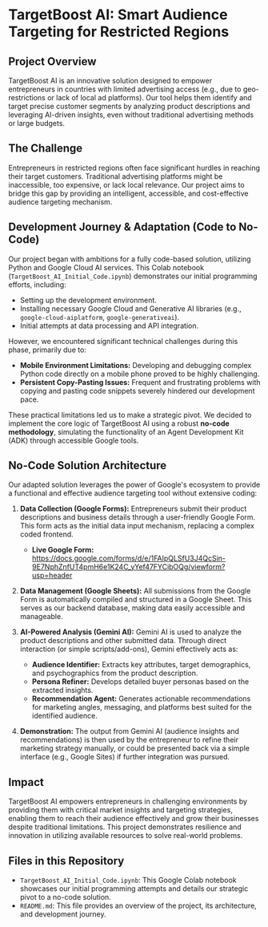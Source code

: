    # TargetBoost AI: Smart Audience Targeting for Restricted Regions

## Project Overview
TargetBoost AI is an innovative solution designed to empower entrepreneurs in countries with limited advertising access (e.g., due to geo-restrictions or lack of local ad platforms). Our tool helps them identify and target precise customer segments by analyzing product descriptions and leveraging AI-driven insights, even without traditional advertising methods or large budgets.

## The Challenge
Entrepreneurs in restricted regions often face significant hurdles in reaching their target customers. Traditional advertising platforms might be inaccessible, too expensive, or lack local relevance. Our project aims to bridge this gap by providing an intelligent, accessible, and cost-effective audience targeting mechanism.

## Development Journey & Adaptation (Code to No-Code)

Our project began with ambitions for a fully code-based solution, utilizing Python and Google Cloud AI services. This Colab notebook (`TargetBoost_AI_Initial_Code.ipynb`) demonstrates our initial programming efforts, including:
* Setting up the development environment.
* Installing necessary Google Cloud and Generative AI libraries (e.g., `google-cloud-aiplatform`, `google-generativeai`).
* Initial attempts at data processing and API integration.

However, we encountered significant technical challenges during this phase, primarily due to:
* **Mobile Environment Limitations:** Developing and debugging complex Python code directly on a mobile phone proved to be highly challenging.
* **Persistent Copy-Pasting Issues:** Frequent and frustrating problems with copying and pasting code snippets severely hindered our development pace.

These practical limitations led us to make a strategic pivot. We decided to implement the core logic of TargetBoost AI using a robust **no-code methodology**, simulating the functionality of an Agent Development Kit (ADK) through accessible Google tools.

## No-Code Solution Architecture

Our adapted solution leverages the power of Google's ecosystem to provide a functional and effective audience targeting tool without extensive coding:

1.  **Data Collection (Google Forms):** Entrepreneurs submit their product descriptions and business details through a user-friendly Google Form. This form acts as the initial data input mechanism, replacing a complex coded frontend.
    * **Live Google Form:** https://docs.google.com/forms/d/e/1FAIpQLSfU3J4QcSin-9E7NphZnfUT4pmH6e1K24C_yYef47FYCibOQg/viewform?usp=header

2.  **Data Management (Google Sheets):** All submissions from the Google Form is automatically compiled and structured in a Google Sheet. This serves as our backend database, making data easily accessible and manageable.

3.  **AI-Powered Analysis (Gemini AI):** Gemini AI is used to analyze the product descriptions and other submitted data. Through direct interaction (or simple scripts/add-ons), Gemini effectively acts as:
    * **Audience Identifier:** Extracts key attributes, target demographics, and psychographics from the product description.
    * **Persona Refiner:** Develops detailed buyer personas based on the extracted insights.
    * **Recommendation Agent:** Generates actionable recommendations for marketing angles, messaging, and platforms best suited for the identified audience.

4.  **Demonstration:** The output from Gemini AI (audience insights and recommendations) is then used by the entrepreneur to refine their marketing strategy manually, or could be presented back via a simple interface (e.g., Google Sites) if further integration was pursued.

## Impact
TargetBoost AI empowers entrepreneurs in challenging environments by providing them with critical market insights and targeting strategies, enabling them to reach their audience effectively and grow their businesses despite traditional limitations. This project demonstrates resilience and innovation in utilizing available resources to solve real-world problems.

## Files in this Repository
* `TargetBoost_AI_Initial_Code.ipynb`: This Google Colab notebook showcases our initial programming attempts and details our strategic pivot to a no-code solution.
* `README.md`: This file provides an overview of the project, its architecture, and development journey.
